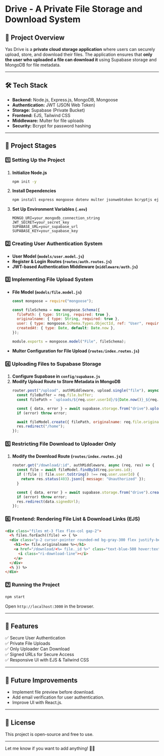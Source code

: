 # Drive - A Private File Storage and Download System

## 📌 Project Overview
Yas Drive is a **private cloud storage application** where users can securely upload, store, and download their files. The application ensures that **only the user who uploaded a file can download it** using Supabase storage and MongoDB for file metadata.

---

## 🛠️ Tech Stack
- **Backend:** Node.js, Express.js, MongoDB, Mongoose
- **Authentication:** JWT (JSON Web Token)
- **Storage:** Supabase (Private Bucket)
- **Frontend:** EJS, Tailwind CSS
- **Middleware:** Multer for file uploads
- **Security:** Bcrypt for password hashing

---

## 📂 Project Stages
### **1️⃣ Setting Up the Project**
1. **Initialize Node.js**
   ```sh
   npm init -y
   ```
2. **Install Dependencies**
   ```sh
   npm install express mongoose dotenv multer jsonwebtoken bcryptjs ejs
   ```
3. **Set Up Environment Variables (`.env`)**
   ```env
   MONGO_URI=your_mongodb_connection_string
   JWT_SECRET=your_secret_key
   SUPABASE_URL=your_supabase_url
   SUPABASE_KEY=your_supabase_key
   ```

### **2️⃣ Creating User Authentication System**
- **User Model (`models/user.model.js`)**
- **Register & Login Routes (`routes/auth.routes.js`)**
- **JWT-based Authentication Middleware (`middleware/auth.js`)**

### **3️⃣ Implementing File Upload System**
- **File Model (`models/file.model.js`)**
  ```javascript
  const mongoose = require("mongoose");

  const fileSchema = new mongoose.Schema({
    filePath: { type: String, required: true },
    originalname: { type: String, required: true },
    user: { type: mongoose.Schema.Types.ObjectId, ref: "User", required: true },
    createdAt: { type: Date, default: Date.now },
  });

  module.exports = mongoose.model("File", fileSchema);
  ```
- **Multer Configuration for File Upload (`routes/index.routes.js`)**

### **4️⃣ Uploading Files to Supabase Storage**
1. **Configure Supabase in `config/supabase.js`**
2. **Modify Upload Route to Store Metadata in MongoDB**
   ```javascript
   router.post("/upload", authMiddleware, upload.single("file"), async (req, res) => {
     const fileBuffer = req.file.buffer;
     const filePath = `uploads/${req.user.userId}/${Date.now()}_${req.file.originalname}`;

     const { data, error } = await supabase.storage.from("drive").upload(filePath, fileBuffer);
     if (error) throw error;

     await fileModel.create({ filePath, originalname: req.file.originalname, user: req.user.userId });
     res.redirect("/home");
   });
   ```

### **5️⃣ Restricting File Download to Uploader Only**
1. **Modify the Download Route (`routes/index.routes.js`)**
   ```javascript
   router.get("/download/:id", authMiddleware, async (req, res) => {
     const file = await fileModel.findById(req.params.id);
     if (!file || file.user.toString() !== req.user.userId) {
       return res.status(403).json({ message: "Unauthorized" });
     }

     const { data, error } = await supabase.storage.from("drive").createSignedUrl(file.filePath, 60 * 60);
     if (error) throw error;
     res.redirect(data.signedUrl);
   });
   ```

### **6️⃣ Frontend: Rendering File List & Download Links (EJS)**
```html
<div class="files mt-3 flex flex-col gap-2">
  <% files.forEach((file) => { %>
  <div class="p-2 cursor-pointer rounded-md bg-gray-300 flex justify-between">
    <h1><%= file.originalname %></h1>
    <a href="/download/<%= file._id %>" class="text-blue-500 hover:text-blue-700">
      <i class="ri-download-line"></i>
    </a>
  </div>
  <% }) %>
</div>
```

### **7️⃣ Running the Project**
```sh
npm start
```
Open `http://localhost:3000` in the browser.

---

## 🚀 Features
✅ Secure User Authentication  
✅ Private File Uploads  
✅ Only Uploader Can Download  
✅ Signed URLs for Secure Access  
✅ Responsive UI with EJS & Tailwind CSS

---

## 📌 Future Improvements
- Implement file preview before download.
- Add email verification for user authentication.
- Improve UI with React.js.


---

## 📜 License
This project is open-source and free to use.

---

Let me know if you want to add anything! 🚀🔥

